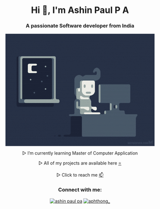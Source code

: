 <h1 align="center">Hi 👋, I'm Ashin Paul P A</h1>
<h3 align="center">A passionate Software developer from India</h3>
<p align="center"><img align="center" src="gif.gif" alt="ashinpaul" /></p>
<p align="center">
▷ I’m currently learning Master of Computer Application</p>
<p align="center">
  <row><coloumn>
▷ All of my projects are available here <a href="https://ashinpaul.github.io/portfolio.github.io/">⭐</a></p></coloumn>
    <p align="center">
    <coloumn>
▷ Click to reach me <a href="ashinpaul46@gmail.com">📫</a></coloumn>
</p>
<h3 align="center">Connect with me:</h3>


<p align="center">
<a href="https://linkedin.com/in/ashin paul pa" target="blank"><img align="center" src="https://raw.githubusercontent.com/rahuldkjain/github-profile-readme-generator/master/src/images/icons/Social/linked-in-alt.svg" alt="ashin paul pa" height="30" width="40" /></a>
<a href="https://instagram.com/aphthong_" target="blank"><img align="center" src="https://raw.githubusercontent.com/rahuldkjain/github-profile-readme-generator/master/src/images/icons/Social/instagram.svg" alt="aphthong_" height="30" width="40" /></a>
</p>



